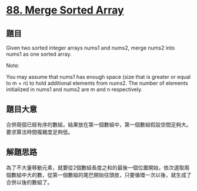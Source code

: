# [88. Merge Sorted Array](https://leetcode.com/problems/merge-sorted-array/description/)

## 題目

Given two sorted integer arrays nums1 and nums2, merge nums2 into nums1 as one sorted array.

Note:  

You may assume that nums1 has enough space (size that is greater or equal to m + n) to hold additional elements from nums2. The number of elements initialized in nums1 and nums2 are m and n respectively.

## 題目大意

合併兩個已經有序的數組，結果放在第一個數組中，第一個數組假設空間足夠大。要求算法時間複雜度足夠低。

## 解題思路

為了不大量移動元素，就要從2個數組長度之和的最後一個位置開始，依次選取兩個數組中大的數，從第一個數組的尾巴開始往頭放，只要循環一次以後，就生成了合併以後的數組了。